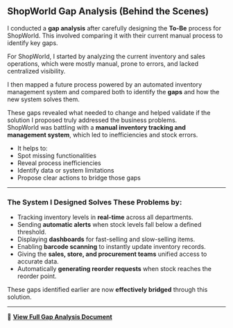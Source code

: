 ##  ShopWorld Gap Analysis (Behind the Scenes)

I conducted a **gap analysis** after carefully designing the **To-Be** process for ShopWorld.
This involved comparing it with their current manual process to identify key gaps. 

For ShopWorld, I started by analyzing the current inventory and sales operations, which were mostly manual, prone to errors, and lacked centralized visibility.  

I then mapped a future process powered by an automated inventory management system and compared both to identify the **gaps** and how the new system solves them.


These gaps revealed what needed to change and helped validate if the solution I proposed truly addressed the business problems.  
ShopWorld was battling with a **manual inventory tracking and management system**, which led to inefficiencies and stock errors.

- It helps to:
- Spot missing functionalities
- Reveal process inefficiencies
- Identify data or system limitations
- Propose clear actions to bridge those gaps

---

### The System I Designed Solves These Problems by:
- Tracking inventory levels in **real-time** across all departments.  
- Sending **automatic alerts** when stock levels fall below a defined threshold.  
- Displaying **dashboards** for fast-selling and slow-selling items.  
- Enabling **barcode scanning** to instantly update inventory records.  
- Giving the **sales, store, and procurement teams** unified access to accurate data.  
- Automatically **generating reorder requests** when stock reaches the reorder point.

These gaps identified earlier are now **effectively bridged** through this solution.

---

📄 **[View Full Gap Analysis Document](link)**
